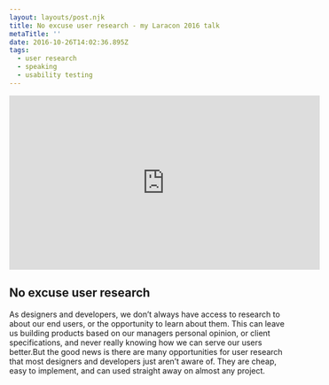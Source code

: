 ```yaml
---
layout: layouts/post.njk
title: No excuse user research - my Laracon 2016 talk
metaTitle: ''
date: 2016-10-26T14:02:36.895Z
tags:
  - user research
  - speaking
  - usability testing
---
```

<iframe width="560" height="315" src="https://www.youtube.com/embed/yGj_r_4vQH8" frameborder="0" allow="accelerometer; autoplay; encrypted-media; gyroscope; picture-in-picture" allowfullscreen></iframe>

## No excuse user research

As designers and developers, we don’t always have access to research to about our end users, or the opportunity to learn about them. This can leave us building products based on our managers personal opinion, or client specifications, and never really knowing how we can serve our users better.But the good news is there are many opportunities for user research that most designers and developers just aren’t aware of. They are cheap, easy to implement, and can used straight away on almost any project.
